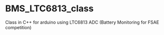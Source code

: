 # BMS_LTC6813_class
Class in C++ for arduino using LTC6813 ADC (Battery Monitoring for FSAE competition)
